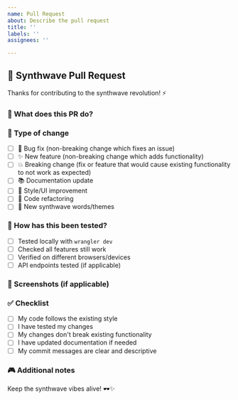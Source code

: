 ```yaml
---
name: Pull Request
about: Describe the pull request
title: ''
labels: ''
assignees: ''

---
```


## 🎵 Synthwave Pull Request

Thanks for contributing to the synthwave revolution! ⚡

### 🌆 What does this PR do?
<!-- Describe your changes in a few sentences -->

### 🔧 Type of change
- [ ] 🐛 Bug fix (non-breaking change which fixes an issue)
- [ ] ✨ New feature (non-breaking change which adds functionality)
- [ ] 💥 Breaking change (fix or feature that would cause existing functionality to not work as expected)
- [ ] 📚 Documentation update
- [ ] 🎨 Style/UI improvement
- [ ] 🔧 Code refactoring
- [ ] 🌈 New synthwave words/themes

### 🧪 How has this been tested?
<!-- Describe the tests that you ran to verify your changes -->
- [ ] Tested locally with `wrangler dev`
- [ ] Checked all features still work
- [ ] Verified on different browsers/devices
- [ ] API endpoints tested (if applicable)

### 📸 Screenshots (if applicable)
<!-- Add screenshots to show visual changes -->

### ✅ Checklist
- [ ] My code follows the existing style
- [ ] I have tested my changes
- [ ] My changes don't break existing functionality
- [ ] I have updated documentation if needed
- [ ] My commit messages are clear and descriptive

### 🎮 Additional notes
<!-- Any additional information, context, or screenshots -->

Keep the synthwave vibes alive! 🕶️✨
